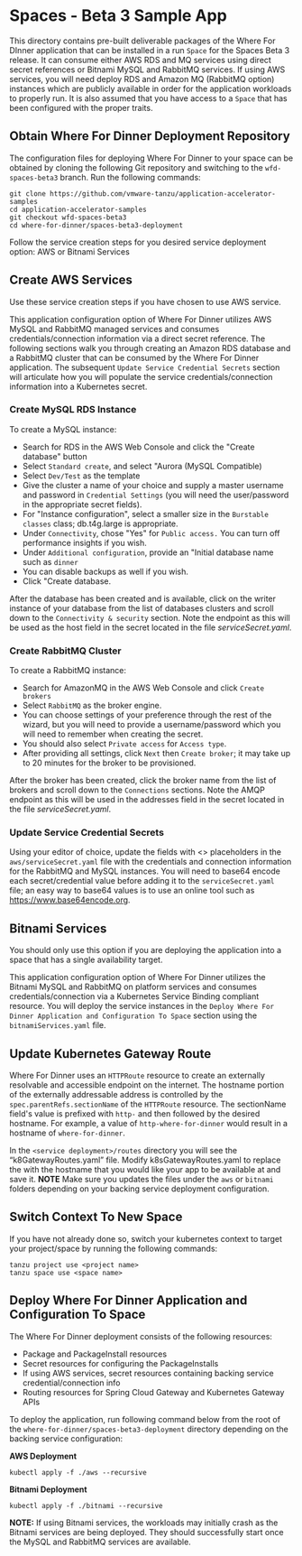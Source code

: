 # Spaces - Beta 3 Sample App

This directory contains pre-built deliverable packages of the Where For DInner application that can be installed in a run `Space` 
for the Spaces Beta 3 release.  It can consume either AWS RDS and MQ services using direct secret references or Bitnami MySQL and 
RabbitMQ services.  If using AWS services, you will need deploy RDS and Amazon MQ (RabbitMQ option) instances which 
are publicly available in order for the application workloads to properly run.  It is also assumed that you have access to a `Space` that has been 
configured with the proper traits.

## Obtain Where For Dinner Deployment Repository

The configuration files for deploying Where For Dinner to your space can be obtained by cloning the following Git repository and switching to the 
`wfd-spaces-beta3` branch.  Run the following commands:

```
git clone https://github.com/vmware-tanzu/application-accelerator-samples
cd application-accelerator-samples
git checkout wfd-spaces-beta3
cd where-for-dinner/spaces-beta3-deployment
```

Follow the service creation steps for you desired service deployment option: AWS or Bitnami Services

## Create AWS Services

Use these service creation steps if you have chosen to use AWS service.

This application configuration option of Where For Dinner utilizes AWS MySQL and RabbitMQ managed services and consumes credentials/connection information via a 
direct secret reference.  The following sections walk you through creating an Amazon RDS database and a RabbitMQ cluster that can be consumed 
by the Where For Dinner application.  The subsequent  `Update Service Credential Secrets` section will articulate how you will populate the service 
credentials/connection information into a Kubernetes secret.

### Create MySQL RDS Instance

To create a MySQL instance:

- Search for RDS in the AWS Web Console and click the "Create database" button
- Select `Standard create`, and select "Aurora (MySQL Compatible)
- Select `Dev/Test` as the template 
- Give the cluster a name of your choice and supply a master username and password in `Credential Settings` (you will need the user/password in the appropriate secret fields).  
- For "Instance configuration", select a smaller size in the `Burstable classes` class; db.t4g.large is appropriate.  
- Under `Connectivity`, chose "Yes" for `Public access.`  You can turn off performance insights if you wish.  
- Under `Additional configuration`, provide an "Initial database name such as `dinner` 
- You can disable backups as well if you wish.  
- Click "Create database.

After the database has been created and is available, click on the writer instance of your database from the list of databases clusters and scroll down to the 
`Connectivity & security` section.  Note the endpoint as this will be used as the host field in the secret located in the file *serviceSecret.yaml*.

### Create RabbitMQ Cluster

To create a RabbitMQ instance:

- Search for AmazonMQ in the AWS Web Console and click `Create brokers` 
- Select `RabbitMQ` as the broker engine.  
- You can choose settings of your preference through the rest of the wizard, but you will need to provide a username/password which you will need to remember when creating the secret.   
- You should also select `Private access` for `Access type`.  
- After providing all settings, click `Next` then `Create broker`; it may take up to 20 minutes for the broker to be provisioned.

After the broker has been created, click the broker name from the list of brokers and scroll down to the `Connections` sections.  Note the AMQP endpoint 
as this will be used in the addresses field in  the secret located in the file *serviceSecret.yaml*.


### Update Service Credential Secrets

Using your editor of choice, update the fields with <> placeholders in the `aws/serviceSecret.yaml` file with the credentials 
and connection information for the RabbitMQ and MySQL instances.  You will need to base64 encode each secret/credential value before adding it to the `serviceSecret.yaml `
file; an easy way to base64 values is to use an online tool such as https://www.base64encode.org.

## Bitnami Services


You should only use this option if you are deploying the application into a space that has a single availability target.

This application configuration option of Where For Dinner utilizes the Bitnami MySQL and RabbitMQ on platform services and consumes credentials/connection via 
a Kubernetes Service Binding compliant resource.  You will deploy the service instances in the `Deploy Where For Dinner Application and Configuration To Space` 
section using the `bitnamiServices.yaml` file.


## Update Kubernetes Gateway Route

Where For Dinner uses an `HTTPRoute` resource to create an externally resolvable and accessible endpoint on the internet.  The hostname portion of the externally 
addressable address is controlled by the `spec.parentRefs.sectionName` of the `HTTPRoute` resource.  The sectionName field's value is prefixed with `http-` and then 
followed by the desired hostname.  For example, a value of `http-where-for-dinner` would result in a hostname of `where-for-dinner`.

In the `<service deployment>/routes` directory you will see the “k8GatewayRoutes.yaml” file.  Modify k8sGatewayRoutes.yaml to replace the <hostname> with the hostname 
that you would like your app to be available at and save it.  **NOTE** Make sure you updates the files under the `aws` or `bitnami` folders depending
on your backing service deployment configuration.


## Switch Context To New Space

If you have not already done so, switch your kubernetes context to target your project/space by running the following commands:

```
tanzu project use <project name>
tanzu space use <space name>
```

## Deploy Where For Dinner Application and Configuration To Space

The Where For Dinner deployment consists of the following resources:

- Package and PackageInstall resources
- Secret resources for configuring the PackageInstalls
- If using AWS services, secret resources containing backing service credential/connection info 
- Routing resources for Spring Cloud Gateway and Kubernetes Gateway APIs

To deploy the application, run following command below from the root of the `where-for-dinner/spaces-beta3-deployment` directory depending on the backing 
service configuration:


**AWS Deployment**

```
kubectl apply -f ./aws --recursive
```

**Bitnami Deployment**

```
kubectl apply -f ./bitnami --recursive
```

**NOTE:** If using Bitnami services, the workloads may initially crash as the Bitnami services are being deployed.  They should successfully start once the 
MySQL and RabbitMQ services are available.  
